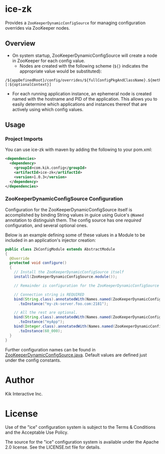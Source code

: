 # ice-zk

Provides a `ZooKeeperDynamicConfigSource` for managing configuration overrides via ZooKeeper nodes.

## Overview

* On system startup, ZooKeeperDynamicConfigSource will create a node in ZooKeeper for each config value.
  * Nodes are created with the following scheme (`${}` indicates the appropriate value would be substituted):
```
/${appDefinedRoot}/config/overrides/${fullConfigPkgAndClassName}.${methodName}[:${optionalContext}]
```
* For each running application instance, an ephemeral node is created named with the hostname and PID of the application.  This allows you to easily determine which applications and instances thereof that are actively using which config values.

## Usage
### Project Imports

You can use ice-zk with maven by adding the following to your pom.xml:
```xml
<dependencies>
  <dependency>
    <groupId>com.kik.config</groupId>
    <artifactId>ice-zk</artifactId>
    <version>1.0.3</version>
  </dependency>
</dependencies>
```

### ZooKeeperDynamicConfigSource Configuration

Configuration for the ZooKeeperDynamicConfigSource itself is accomplished by binding String values in guice using Guice's `@Named` annotation to distinguish them.  The config source has one *required* configuration, and several optional ones.

Below is an example defining some of these values in a Module to be included in an application's injector creation:

```java
public class ZkConfigModule extends AbstractModule
{
  @Override
  protected void configure()
  {
    // Install the ZooKeeperDynamicConfigSource itself
    install(ZooKeeperDynamicConfigSource.module());

    // Remainder is configuration for the ZooKeeperDynamicConfigSource singleton

    // Connection string is REQUIRED
    bind(String.class).annotatedWith(Names.named(ZooKeeperDynamicConfigSource.CONFIG_CONNECTION_STRING))
      .toInstance("my-zk-server.foo.com:2181");

    // All the rest are optional.
    bind(String.class).annotatedWith(Names.named(ZooKeeperDynamicConfigSource.CONFIG_CURATOR_NAMESPACE))
      .toInstance("myApp");
    bind(Integer.class).annotatedWith(Names.named(ZooKeeperDynamicConfigSource.CONFIG_CURATOR_SESSION_TIMEOUT))
      .toInstance(60_000);
  }
}
```

Further configuration names can be found in [ZooKeeperDynamicConfigSource.java](https://github.com/kikinteractive/ice/blob/master/ice-zk/src/main/java/com/kik/config/ice/source/ZooKeeperDynamicConfigSource.java#L41-L51).  Default values are defined just under the config constants.

# Author
Kik Interactive Inc.

# License
Use of the "ice" configuration system is subject to the Terms & Conditions and the Acceptable Use Policy.

The source for the "ice" configuration system is available under the Apache 2.0 license. See the LICENSE.txt file for details.
